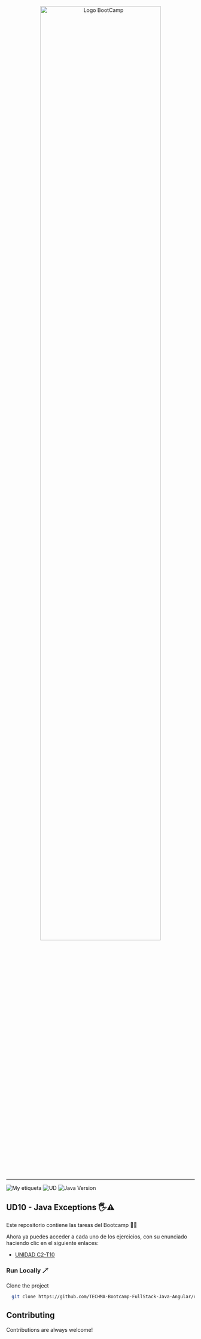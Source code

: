 <div align="center"><img width="80%"  src="https://github.com/TECHMA-Bootcamp-FullStack-Java-Angular/dmb-tsys-java-2909-ta03a/blob/main/utils/BootCamp-reduced.gif?raw=true"  alt="Logo BootCamp" /></div>
<hr>

![My etiqueta](https://img.shields.io/badge/David%20Maza-DiveCode%F0%9F%90%99-blue) ![UD](https://img.shields.io/badge/TA-10-orange)  ![Java Version](https://img.shields.io/badge/java-v8-red)

## UD10 - Java Exceptions 🖐️⚠️
Este repositorio contiene las tareas del Bootcamp 👨‍💻


Ahora ya puedes acceder a cada uno de los ejercicios, con su enunciado haciendo clic en el siguiente enlaces:

- [UNIDAD C2-T10](https://techma-bootcamp-fullstack-java-angular.github.io/dmb-tsys-java-1110-ta10/)

### Run Locally 🪄

Clone the project

```bash
  git clone https://github.com/TECHMA-Bootcamp-FullStack-Java-Angular/dmb-tsys-java-1110-ta10.git
```


## Contributing

Contributions are always welcome!


